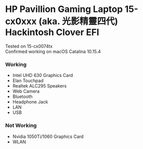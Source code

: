 # HP Pavillion Gaming Laptop 15-cx0xxx (aka. 光影精靈四代) Hackintosh Clover EFI
Tested on 15-cx0074tx  
Confirmed working on macOS Catalina 10.15.4
### Working
- Intel UHD 630 Graphics Card
- Elan Touchpad
- Realtek ALC295 Speakers
- Web Camera
- Bluetooth
- Headphone Jack
- LAN
- USB
### Not Working
- Nvidia 1050Ti/1060 Graphics Card
- WLAN
